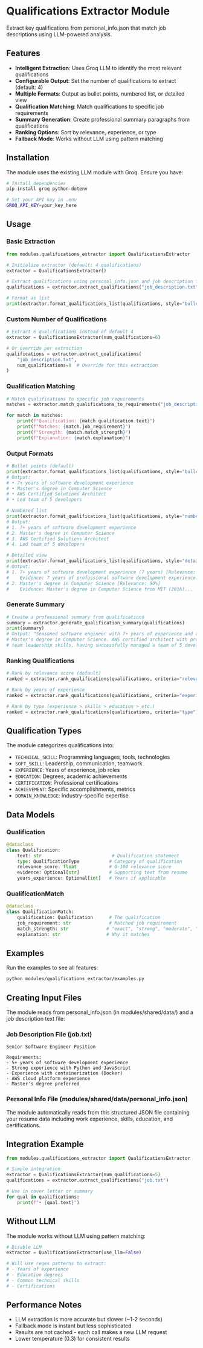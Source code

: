 # Qualifications Extractor Module

Extract key qualifications from personal_info.json that match job descriptions using LLM-powered analysis.

## Features

- **Intelligent Extraction**: Uses Groq LLM to identify the most relevant qualifications
- **Configurable Output**: Set the number of qualifications to extract (default: 4)
- **Multiple Formats**: Output as bullet points, numbered list, or detailed view
- **Qualification Matching**: Match qualifications to specific job requirements
- **Summary Generation**: Create professional summary paragraphs from qualifications
- **Ranking Options**: Sort by relevance, experience, or type
- **Fallback Mode**: Works without LLM using pattern matching

## Installation

The module uses the existing LLM module with Groq. Ensure you have:

```bash
# Install dependencies
pip install groq python-dotenv

# Set your API key in .env
GROQ_API_KEY=your_key_here
```

## Usage

### Basic Extraction

```python
from modules.qualifications_extractor import QualificationsExtractor

# Initialize extractor (default: 4 qualifications)
extractor = QualificationsExtractor()

# Extract qualifications using personal_info.json and job description file
qualifications = extractor.extract_qualifications("job_description.txt")

# Format as list
print(extractor.format_qualifications_list(qualifications, style="bullet"))
```

### Custom Number of Qualifications

```python
# Extract 6 qualifications instead of default 4
extractor = QualificationsExtractor(num_qualifications=6)

# Or override per extraction
qualifications = extractor.extract_qualifications(
    "job_description.txt",
    num_qualifications=8  # Override for this extraction
)
```

### Qualification Matching

```python
# Match qualifications to specific job requirements
matches = extractor.match_qualifications_to_requirements("job_description.txt")

for match in matches:
    print(f"Qualification: {match.qualification.text}")
    print(f"Matches: {match.job_requirement}")
    print(f"Strength: {match.match_strength}")
    print(f"Explanation: {match.explanation}")
```

### Output Formats

```python
# Bullet points (default)
print(extractor.format_qualifications_list(qualifications, style="bullet"))
# Output:
# • 7+ years of software development experience
# • Master's degree in Computer Science
# • AWS Certified Solutions Architect
# • Led team of 5 developers

# Numbered list
print(extractor.format_qualifications_list(qualifications, style="numbered"))
# Output:
# 1. 7+ years of software development experience
# 2. Master's degree in Computer Science
# 3. AWS Certified Solutions Architect
# 4. Led team of 5 developers

# Detailed view
print(extractor.format_qualifications_list(qualifications, style="detailed"))
# Output:
# 1. 7+ years of software development experience (7 years) [Relevance: 95%]
#    Evidence: 7 years of professional software development experience...
# 2. Master's degree in Computer Science [Relevance: 90%]
#    Evidence: Master's degree in Computer Science from MIT (2016)...
```

### Generate Summary

```python
# Create a professional summary from qualifications
summary = extractor.generate_qualification_summary(qualifications)
print(summary)
# Output: "Seasoned software engineer with 7+ years of experience and a 
# Master's degree in Computer Science. AWS certified architect with proven 
# team leadership skills, having successfully managed a team of 5 developers."
```

### Ranking Qualifications

```python
# Rank by relevance score (default)
ranked = extractor.rank_qualifications(qualifications, criteria="relevance")

# Rank by years of experience
ranked = extractor.rank_qualifications(qualifications, criteria="experience")

# Rank by type (experience > skills > education > etc.)
ranked = extractor.rank_qualifications(qualifications, criteria="type")
```

## Qualification Types

The module categorizes qualifications into:

- `TECHNICAL_SKILL`: Programming languages, tools, technologies
- `SOFT_SKILL`: Leadership, communication, teamwork
- `EXPERIENCE`: Years of experience, job roles
- `EDUCATION`: Degrees, academic achievements
- `CERTIFICATION`: Professional certifications
- `ACHIEVEMENT`: Specific accomplishments, metrics
- `DOMAIN_KNOWLEDGE`: Industry-specific expertise

## Data Models

### Qualification

```python
@dataclass
class Qualification:
    text: str                          # Qualification statement
    type: QualificationType           # Category of qualification
    relevance_score: float            # 0-100 relevance score
    evidence: Optional[str]           # Supporting text from resume
    years_experience: Optional[int]   # Years if applicable
```

### QualificationMatch

```python
@dataclass
class QualificationMatch:
    qualification: Qualification      # The qualification
    job_requirement: str              # Matched job requirement
    match_strength: str              # "exact", "strong", "moderate", "weak"
    explanation: str                 # Why it matches
```

## Examples

Run the examples to see all features:

```bash
python modules/qualifications_extractor/examples.py
```

## Creating Input Files

The module reads from personal_info.json (in modules/shared/data/) and a job description text file:

### Job Description File (job.txt)
```
Senior Software Engineer Position

Requirements:
- 5+ years of software development experience
- Strong experience with Python and JavaScript
- Experience with containerization (Docker)
- AWS cloud platform experience
- Master's degree preferred
```

### Personal Info File (modules/shared/data/personal_info.json)
The module automatically reads from this structured JSON file containing your resume data including work experience, skills, education, and certifications.

## Integration Example

```python
from modules.qualifications_extractor import QualificationsExtractor

# Simple integration
extractor = QualificationsExtractor(num_qualifications=5)
qualifications = extractor.extract_qualifications("job.txt")

# Use in cover letter or summary
for qual in qualifications:
    print(f"• {qual.text}")
```

## Without LLM

The module works without LLM using pattern matching:

```python
# Disable LLM
extractor = QualificationsExtractor(use_llm=False)

# Will use regex patterns to extract:
# - Years of experience
# - Education degrees
# - Common technical skills
# - Certifications
```

## Performance Notes

- LLM extraction is more accurate but slower (~1-2 seconds)
- Fallback mode is instant but less sophisticated
- Results are not cached - each call makes a new LLM request
- Lower temperature (0.3) for consistent results